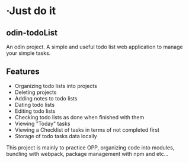 # ·Just do it

## odin-todoList

An odin project. A simple and useful todo list web application to manage
your simple tasks.

## Features

- Organizing todo lists into projects
- Deleting projects
- Adding notes to todo lists
- Dating todo lists
- Editing todo lists
- Checking todo lists as done when finished with them
- Viewing "Today" tasks
- Viewing a Checklist of tasks in terms of not completed first
- Storage of todo tasks data locally

This project is mainly to practice OPP, organizing code into modules,
bundling with webpack, package management with npm and etc...
